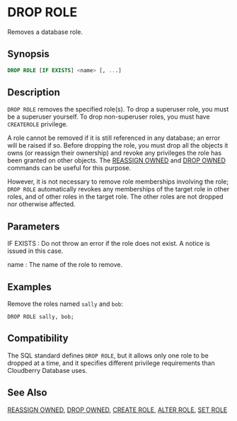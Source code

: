# DROP ROLE

Removes a database role.

## Synopsis

```sql
DROP ROLE [IF EXISTS] <name> [, ...]
```

## Description

`DROP ROLE` removes the specified role(s). To drop a superuser role, you must be a superuser yourself. To drop non-superuser roles, you must have `CREATEROLE` privilege.

A role cannot be removed if it is still referenced in any database; an error will be raised if so. Before dropping the role, you must drop all the objects it owns (or reassign their ownership) and revoke any privileges the role has been granted on other objects. The [REASSIGN OWNED](/docs/sql-statements/sql-statement-reassign-owned.md) and [DROP OWNED](/docs/sql-statements/sql-statement-drop-owned.md) commands can be useful for this purpose.

However, it is not necessary to remove role memberships involving the role; `DROP ROLE` automatically revokes any memberships of the target role in other roles, and of other roles in the target role. The other roles are not dropped nor otherwise affected.

## Parameters

IF EXISTS
:   Do not throw an error if the role does not exist. A notice is issued in this case.

name
:   The name of the role to remove.

## Examples

Remove the roles named `sally` and `bob`:

```
DROP ROLE sally, bob;
```

## Compatibility

The SQL standard defines `DROP ROLE`, but it allows only one role to be dropped at a time, and it specifies different privilege requirements than Cloudberry Database uses.

## See Also

[REASSIGN OWNED](/docs/sql-statements/sql-statement-reassign-owned.md), [DROP OWNED](/docs/sql-statements/sql-statement-drop-owned.md), [CREATE ROLE](/docs/sql-statements/sql-statement-create-role.md), [ALTER ROLE](/docs/sql-statements/sql-statement-alter-role.md), [SET ROLE](/docs/sql-statements/sql-statement-set-role.md)



